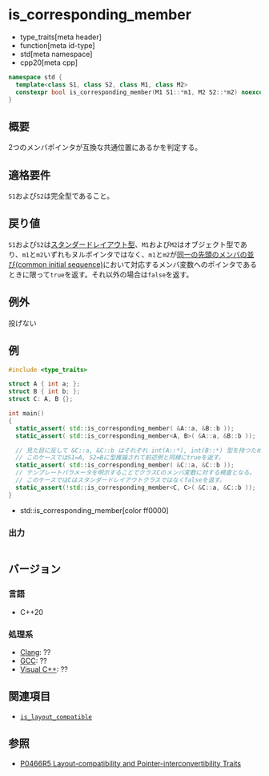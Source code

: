 # is_corresponding_member
* type_traits[meta header]
* function[meta id-type]
* std[meta namespace]
* cpp20[meta cpp]

```cpp
namespace std {
  template<class S1, class S2, class M1, class M2>
  constexpr bool is_corresponding_member(M1 S1::*m1, M2 S2::*m2) noexcept;
}
```

## 概要
2つのメンバポインタが互換な共通位置にあるかを判定する。


## 適格要件
`S1`および`S2`は完全型であること。


## 戻り値
`S1`および`S2`は[スタンダードレイアウト型](is_standard_layout.md)、`M1`および`M2`はオブジェクト型であり、`m1`と`m2`いずれもヌルポインタではなく、`m1`と`m2`が[同一の先頭のメンバの並び(common initial sequence)](is_layout_compatible.md)において対応するメンバ変数へのポインタであるときに限って`true`を返す。それ以外の場合は`false`を返す。


## 例外
投げない


## 例
```cpp example
#include <type_traits>

struct A { int a; };
struct B { int b; };
struct C: A, B {};

int main()
{
  static_assert( std::is_corresponding_member( &A::a, &B::b ));
  static_assert( std::is_corresponding_member<A, B>( &A::a, &B::b ));

  // 見た目に反して &C::a, &C::b はそれぞれ int(A::*), int(B::*) 型を持つため、
  // このケースではS1=A, S2=Bに型推論されて前述例と同様にtrueを返す。
  static_assert( std::is_corresponding_member( &C::a, &C::b ));
  // テンプレートパラメータを明示することでクラスCのメンバ変数に対する検査となる。
  // このケースではCはスタンダードレイアウトクラスではなくfalseを返す。
  static_assert(!std::is_corresponding_member<C, C>( &C::a, &C::b ));
}
```
* std::is_corresponding_member[color ff0000]

### 出力
```
```


## バージョン
### 言語
- C++20

### 処理系
- [Clang](/implementation.md#clang): ??
- [GCC](/implementation.md#gcc): ??
- [Visual C++](/implementation.md#visual_cpp): ??


## 関連項目
- [`is_layout_compatible`](is_layout_compatible.md)


## 参照
- [P0466R5 Layout-compatibility and Pointer-interconvertibility Traits](http://www.open-std.org/jtc1/sc22/wg21/docs/papers/2019/p0466r5.pdf)
